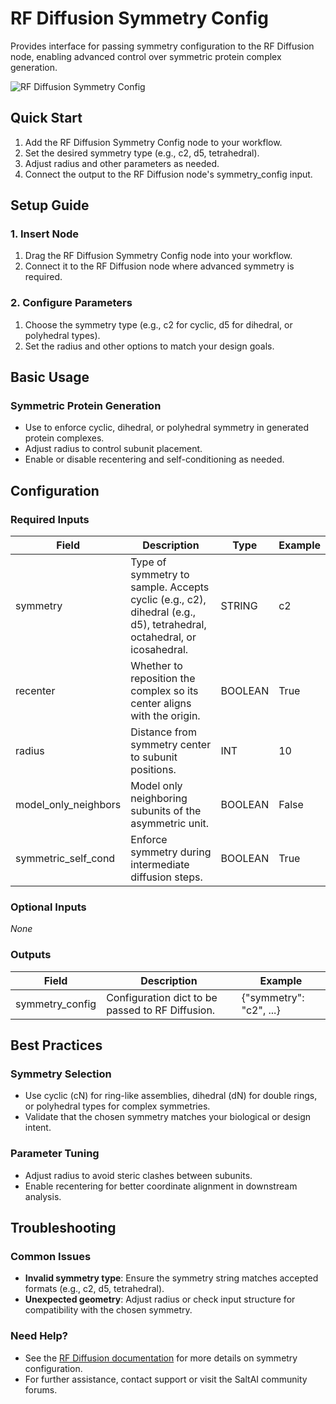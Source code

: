 # RF Diffusion Symmetry Config

Provides interface for passing symmetry configuration to the RF Diffusion node, enabling advanced control over symmetric protein complex generation.

<img src="/images/nodes/biotech/protein-generation/rf-diffusion-symmetry-config.png" alt="RF Diffusion Symmetry Config" class="rounded-lg">

## Quick Start

1. Add the RF Diffusion Symmetry Config node to your workflow.
2. Set the desired symmetry type (e.g., c2, d5, tetrahedral).
3. Adjust radius and other parameters as needed.
4. Connect the output to the RF Diffusion node's symmetry_config input.

## Setup Guide

### 1. Insert Node
1. Drag the RF Diffusion Symmetry Config node into your workflow.
2. Connect it to the RF Diffusion node where advanced symmetry is required.

### 2. Configure Parameters
1. Choose the symmetry type (e.g., c2 for cyclic, d5 for dihedral, or polyhedral types).
2. Set the radius and other options to match your design goals.

## Basic Usage

### Symmetric Protein Generation
* Use to enforce cyclic, dihedral, or polyhedral symmetry in generated protein complexes.
* Adjust radius to control subunit placement.
* Enable or disable recentering and self-conditioning as needed.

## Configuration

### Required Inputs
| Field                | Description                                                                 | Type     | Example    |
|----------------------|-----------------------------------------------------------------------------|----------|------------|
| symmetry             | Type of symmetry to sample. Accepts cyclic (e.g., c2), dihedral (e.g., d5), tetrahedral, octahedral, or icosahedral. | STRING   | c2         |
| recenter             | Whether to reposition the complex so its center aligns with the origin.      | BOOLEAN  | True       |
| radius               | Distance from symmetry center to subunit positions.                          | INT      | 10         |
| model_only_neighbors | Model only neighboring subunits of the asymmetric unit.                      | BOOLEAN  | False      |
| symmetric_self_cond  | Enforce symmetry during intermediate diffusion steps.                        | BOOLEAN  | True       |

### Optional Inputs
*None*

### Outputs
| Field           | Description                                      | Example                |
|-----------------|--------------------------------------------------|------------------------|
| symmetry_config | Configuration dict to be passed to RF Diffusion. | {"symmetry": "c2", ...} |

## Best Practices

### Symmetry Selection
* Use cyclic (cN) for ring-like assemblies, dihedral (dN) for double rings, or polyhedral types for complex symmetries.
* Validate that the chosen symmetry matches your biological or design intent.

### Parameter Tuning
* Adjust radius to avoid steric clashes between subunits.
* Enable recentering for better coordinate alignment in downstream analysis.

## Troubleshooting

### Common Issues
* **Invalid symmetry type**: Ensure the symmetry string matches accepted formats (e.g., c2, d5, tetrahedral).
* **Unexpected geometry**: Adjust radius or check input structure for compatibility with the chosen symmetry.

### Need Help?
* See the [RF Diffusion documentation](../protein-generation/rf-diffusion.md) for more details on symmetry configuration.
* For further assistance, contact support or visit the SaltAI community forums.
